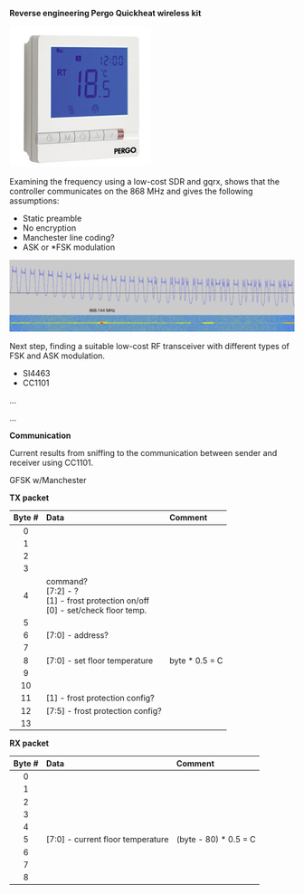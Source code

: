 
**Reverse engineering Pergo Quickheat wireless kit**


![Quickheat controller](./images/controller.jpg?raw=true "Quickheat controller")


Examining the frequency using a low-cost SDR and gqrx, shows that the controller communicates on the 868 MHz and gives the following assumptions:

-	Static preamble
-	No encryption
-	Manchester line coding?
-  ASK or *FSK modulation

![SDR](./images/pq_data.png?raw=true "SDR data")

Next step, finding a suitable low-cost RF transceiver with different types of FSK and ASK modulation.

-	SI4463 
-	CC1101

...

...

**Communication**

Current results from sniffing to the communication between sender and receiver using CC1101.

GFSK w/Manchester

**TX packet**

| Byte # | Data        | Comment  |
|:--:|:------------- |:-------- |
| 0  |               |          |
| 1  |               |          |
| 2  |               |          |
| 3  |               |          |
| 4  | command?<br>[7:2] - ?<br>[1] - frost protection on/off <br>[0] - set/check floor temp. | |
| 5  |               |          |
| 6  | [7:0] - address? | |
| 7  |               |          |
| 8  | [7:0] - set floor temperature | byte * 0.5 = C          |
| 9  |               |          |
| 10 |               |          |
| 11 | [1] - frost protection config? | |
| 12 | [7:5] - frost protection config? | |
| 13 |               |          |


**RX packet**

| Byte # | Data      | Comment  |
|:------:|:--------- |:-------- |
| 0  |               |          |
| 1  |               |          |
| 2  |               |          |
| 3  |               |          |
| 4  |               |          |
| 5  | [7:0] - current floor temperature | (byte - 80) * 0.5 = C|
| 6  |               |          |
| 7  |               |          |
| 8  |               |          |


